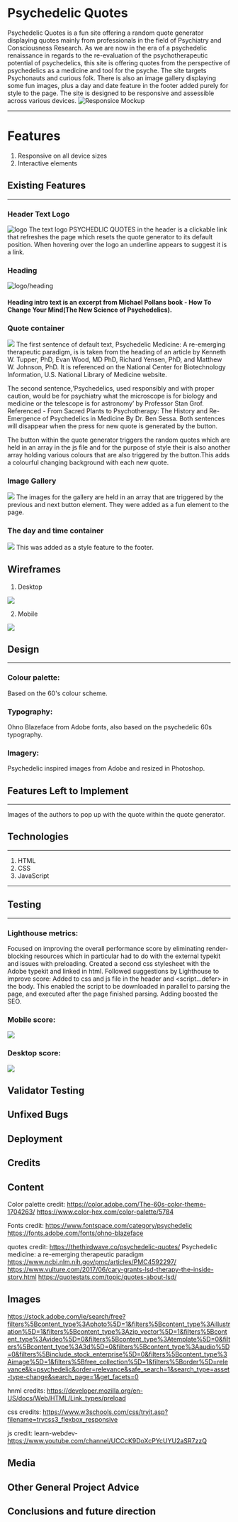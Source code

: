 # Psychedelic Quotes

Psychedelic Quotes is a fun site offering a random quote generator displaying quotes mainly from professionals in the field of Psychiatry and Consciousness Research. As we are now in the era of a psychedelic renaissance in regards to the re-evaluation of the psychotherapeutic potential of psychedelics, this site is offering quotes from the perspective of psychedelics as a medicine and tool for the  psyche. The site targets Psychonauts and curious folk. There is also an image gallery displaying some fun images, plus a day and date feature in the footer added purely for style to the page. The site is designed to be responsive and assessible across various devices.
![Responsice Mockup](https://user-images.githubusercontent.com/62209464/130655139-0dd3405e-b850-4d9d-8878-640b96218ace.jpg)


-------------------------------
# Features
1. Responsive on all device sizes
2. Interactive elements

  ## Existing Features
  -----------------
   ### Header Text Logo 
   ![logo](https://user-images.githubusercontent.com/62209464/130655179-3788cfeb-d2c7-428f-a048-961b2a46201e.jpg)
   The text logo PSYCHEDLIC QUOTES in the header is a clickable link that refreshes the page which resets the quote generator to its default position. When hovering over the logo an underline appears to suggest it is a link.

   ### Heading
   ![logo/heading](https://user-images.githubusercontent.com/62209464/130656485-8ebe98a1-e061-4855-b085-b6d502b65a4c.jpg)
   #### Heading intro text is an excerpt from Michael Pollans book - How To Change Your Mind(The New Science of Psychedelics).

 
   ### Quote container
   ![](https://user-images.githubusercontent.com/62209464/130657367-c2e836fd-b19c-47ac-b9cf-7a849c16e7b1.jpg)
   The first sentence of default text, Psychedelic Medicine: A re-emerging therapeutic paradigm, is is taken from the heading of an article by Kenneth W. Tupper, PhD, Evan Wood, MD PhD, Richard Yensen, PhD, and Matthew W. Johnson, PhD. It is referenced on the National Center for Biotechnology Information, U.S. National Library of Medicine website.

   The second sentence,‘Psychedelics, used responsibly and with proper caution, would be for psychiatry what the microscope is for biology and medicine or the telescope is for astronomy’ by Professor Stan Grof. Referenced - From Sacred Plants to Psychotherapy: The History and Re-Emergence of Psychedelics in Medicine By Dr. Ben Sessa.
   Both sentences will disappear when the press for new quote is generated by the button.

   The button within the quote generator triggers the random quotes which are held in an array in the js file and for the purpose of style their is also another array holding various colours that are also triggered by the button.This adds a colourful changing background with each new quote.


  ### Image Gallery
  ![](https://user-images.githubusercontent.com/62209464/130657995-baac043c-165e-4f26-88ba-dd1c37e57a88.jpg)
  The images for the gallery are held in an array that are triggered by the previous and next button element. They were added as a fun element to the page.

   ### The day and time container
   ![](https://user-images.githubusercontent.com/62209464/130659035-2cc65002-1aa3-41d5-a0b8-31b9c438cb6e.jpg)
   This was added as a style feature to the footer.

   ## Wireframes
   1. Desktop

   ![](https://user-images.githubusercontent.com/62209464/130970949-a012a0f3-b27e-4f3c-96ca-641b93d2ebc2.png)

   2. Mobile

   ![](https://user-images.githubusercontent.com/62209464/130971341-732ae8e2-27ae-46d9-bb9b-c14e60031d3b.jpg)

   ## Design
   --------------
   ### Colour palette:
   Based on the 60's colour scheme.
   ### Typography:
   Ohno Blazeface from Adobe fonts, also based on the psychedelic 60s typography.
   ### Imagery:
   Psychedelic inspired images from Adobe and resized in Photoshop.

 ## Features Left to Implement
 --------------------------------  
 Images of the authors to pop up with the quote within the quote generator. 
 
 ## Technologies 
 -------------------
 1. HTML
 2. CSS
 3. JavaScript

----------------------------------
## Testing
--------------------------------------
### Lighthouse metrics:
Focused on improving the overall performance score by eliminating render-blocking resources which in particular had to do with the external typekit and issues with preloading. Created a second css stylesheet with the Adobe typekit and linked in html. Followed suggestions by Lighthouse to improve score: Added <link rel="preload"> to css and js file in the header and <script...defer></script> in the body. This enabled the script to be downloaded in parallel to parsing the page, and executed after the page finished parsing.
Adding <meta name="description"> boosted the SEO.
### Mobile score:
![](https://user-images.githubusercontent.com/62209464/130985851-6ae40980-254b-4ae4-9606-16f446b10e88.png)
### Desktop score:
![](https://user-images.githubusercontent.com/62209464/130985795-55cbb083-3caf-4ff9-926f-9b3382dbd87b.png)

Validator Testing
--------------------------------------

Unfixed Bugs
--------------------------------------

Deployment
-------------------------------------

Credits
-------------------------------------
   Content
   --------
   Color palette credit:
   https://color.adobe.com/The-60s-color-theme-1704263/
   https://www.color-hex.com/color-palette/5784

   Fonts credit:
   https://www.fontspace.com/category/psychedelic
   https://fonts.adobe.com/fonts/ohno-blazeface

   quotes credit:
   https://thethirdwave.co/psychedelic-quotes/
   Psychedelic medicine: a re-emerging therapeutic paradigm
   https://www.ncbi.nlm.nih.gov/pmc/articles/PMC4592297/
   https://www.vulture.com/2017/06/cary-grants-lsd-therapy-the-inside-story.html
   https://quotestats.com/topic/quotes-about-lsd/

   Images
   -------------
   https://stock.adobe.com/ie/search/free?filters%5Bcontent_type%3Aphoto%5D=1&filters%5Bcontent_type%3Aillustration%5D=1&filters%5Bcontent_type%3Azip_vector%5D=1&filters%5Bcontent_type%3Avideo%5D=0&filters%5Bcontent_type%3Atemplate%5D=0&filters%5Bcontent_type%3A3d%5D=0&filters%5Bcontent_type%3Aaudio%5D=0&filters%5Binclude_stock_enterprise%5D=0&filters%5Bcontent_type%3Aimage%5D=1&filters%5Bfree_collection%5D=1&filters%5Border%5D=relevance&k=psychedelic&order=relevance&safe_search=1&search_type=asset-type-change&search_page=1&get_facets=0

   hnml credits:
   https://developer.mozilla.org/en-US/docs/Web/HTML/Link_types/preload
   
   css credits:
   https://www.w3schools.com/css/tryit.asp?filename=trycss3_flexbox_responsive

   js credit:
   learn-webdev-
   https://www.youtube.com/channel/UCCcK9DoXcPYcUYU2aSR7zzQ

   






   Media
   ------

Other General Project Advice
--------------------------------------   


Conclusions and future direction
-----------------------------------------